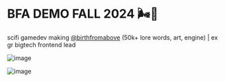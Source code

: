 # BFA DEMO FALL 2024 🌬🦾

scifi gamedev making [@birthfromabove](https://x.com/birthfromabove) (50k+ lore words, art, engine) | ex gr bigtech frontend lead 

![image](https://github.com/user-attachments/assets/3e648613-8b93-4657-a456-09b07c009353)

![image](https://github.com/user-attachments/assets/37022ebc-323d-4034-9ae2-8de0f3a2c7bf)
